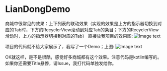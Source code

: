 # LianDongDemo
商城中很常见的效果：上下列表的联动效果（实现的效果是上方的指示器切换到对应的Tab时，下方的RecyclerView滚动到对应Tab的条目；下方的RecyclerView滑动时，上方的指示器切换到对应的Tab） 
直接放我项目的效果图:
![Image text](https://img-blog.csdn.net/201805091849208)

项目的代码就不给大家展示了，我写了一个Demo；上图:
![Image text](https://img-blog.csdn.net/20180509184946115)

OK就这样，是不是很酷，感觉好多商城都有这个效果。注意代码是kotlin编写的。如果你还需要Title悬停，请Issue，我打代码单独发给你。
